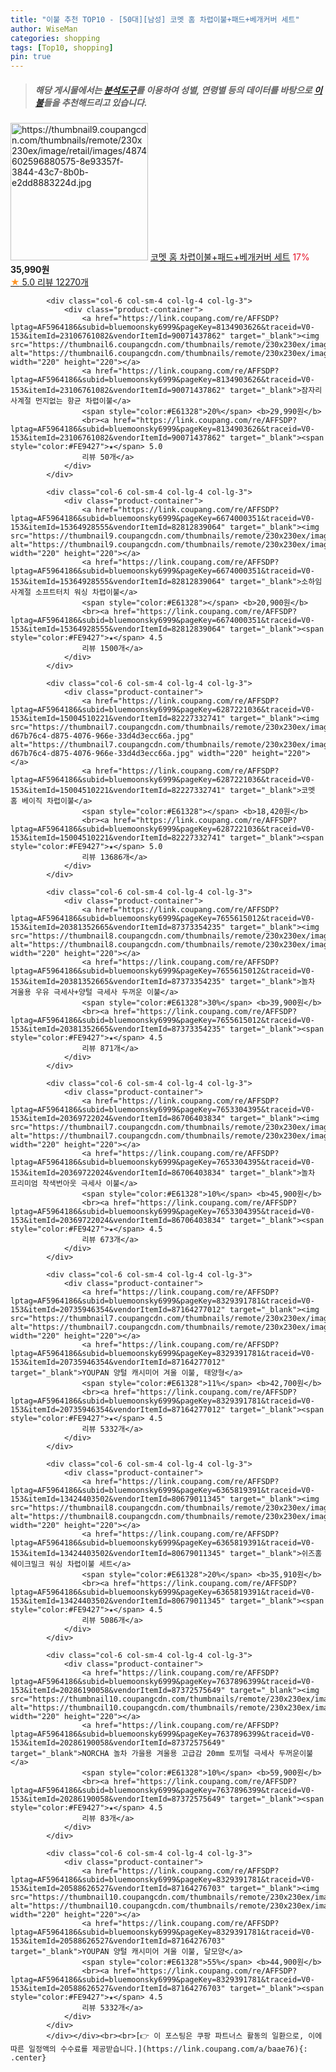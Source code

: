 ```yaml
---
title: "이불 추천 TOP10 - [50대][남성] 코멧 홈 차렵이불+패드+베개커버 세트"
author: WiseMan
categories: shopping
tags: [Top10, shopping]
pin: true
---
```


> ##### 해당 게시물에서는 [**분석도구**](https://itemscout.io/)를 이용하여 **성별**, **연령별** 등의 데이터를 바탕으로 [**이불**](https://link.coupang.com/a/baae76)들을 추천해드리고 있습니다.
<div class="container"><div class="row">
            <div class="col-6 col-sm-4 col-lg-4 col-lg-3">
                <div class="product-container">
                    <a href="https://link.coupang.com/re/AFFSDP?lptag=AF5964186&subid=bluemoonsky6999&pageKey=6375150002&traceid=V0-153&itemId=13519738961&vendorItemId=80773701883" target="_blank"><img src="https://thumbnail9.coupangcdn.com/thumbnails/remote/230x230ex/image/retail/images/4874602596880575-8e93357f-3844-43c7-8b0b-e2dd8883224d.jpg" alt="https://thumbnail9.coupangcdn.com/thumbnails/remote/230x230ex/image/retail/images/4874602596880575-8e93357f-3844-43c7-8b0b-e2dd8883224d.jpg" width="220" height="220"></a>
                    <a href="https://link.coupang.com/re/AFFSDP?lptag=AF5964186&subid=bluemoonsky6999&pageKey=6375150002&traceid=V0-153&itemId=13519738961&vendorItemId=80773701883" target="_blank">코멧 홈 차렵이불+패드+베개커버 세트</a>
                    <span style="color:#E61328">17%</span> <b>35,990원</b>
                    <br><a href="https://link.coupang.com/re/AFFSDP?lptag=AF5964186&subid=bluemoonsky6999&pageKey=6375150002&traceid=V0-153&itemId=13519738961&vendorItemId=80773701883" target="_blank"><span style="color:#FE9427">★</span> 5.0
                    리뷰 12270개</a>
                </div>
            </div>
            
            <div class="col-6 col-sm-4 col-lg-4 col-lg-3">
                <div class="product-container">
                    <a href="https://link.coupang.com/re/AFFSDP?lptag=AF5964186&subid=bluemoonsky6999&pageKey=8134903626&traceid=V0-153&itemId=23106761082&vendorItemId=90071437862" target="_blank"><img src="https://thumbnail6.coupangcdn.com/thumbnails/remote/230x230ex/image/vendor_inventory/3fae/127e4ca1b679e7ca6cc973ca2575656f3565f8701a0d081dd129e1ded3d1.jpg" alt="https://thumbnail6.coupangcdn.com/thumbnails/remote/230x230ex/image/vendor_inventory/3fae/127e4ca1b679e7ca6cc973ca2575656f3565f8701a0d081dd129e1ded3d1.jpg" width="220" height="220"></a>
                    <a href="https://link.coupang.com/re/AFFSDP?lptag=AF5964186&subid=bluemoonsky6999&pageKey=8134903626&traceid=V0-153&itemId=23106761082&vendorItemId=90071437862" target="_blank">잠자리 사계절 먼지없는 항균 차렵이불</a>
                    <span style="color:#E61328">20%</span> <b>29,990원</b>
                    <br><a href="https://link.coupang.com/re/AFFSDP?lptag=AF5964186&subid=bluemoonsky6999&pageKey=8134903626&traceid=V0-153&itemId=23106761082&vendorItemId=90071437862" target="_blank"><span style="color:#FE9427">★</span> 5.0
                    리뷰 50개</a>
                </div>
            </div>
            
            <div class="col-6 col-sm-4 col-lg-4 col-lg-3">
                <div class="product-container">
                    <a href="https://link.coupang.com/re/AFFSDP?lptag=AF5964186&subid=bluemoonsky6999&pageKey=6674000351&traceid=V0-153&itemId=15364928555&vendorItemId=82812839064" target="_blank"><img src="https://thumbnail9.coupangcdn.com/thumbnails/remote/230x230ex/image/0820_amir_esrgan_inf80k_batch_0_max3k/493b/c0755c3ef78e417ba5829b648487e19eaaeb995d9f99ed021661634b64ff.jpg" alt="https://thumbnail9.coupangcdn.com/thumbnails/remote/230x230ex/image/0820_amir_esrgan_inf80k_batch_0_max3k/493b/c0755c3ef78e417ba5829b648487e19eaaeb995d9f99ed021661634b64ff.jpg" width="220" height="220"></a>
                    <a href="https://link.coupang.com/re/AFFSDP?lptag=AF5964186&subid=bluemoonsky6999&pageKey=6674000351&traceid=V0-153&itemId=15364928555&vendorItemId=82812839064" target="_blank">소하임 사계절 소프트터치 워싱 차렵이불</a>
                    <span style="color:#E61328"></span> <b>20,900원</b>
                    <br><a href="https://link.coupang.com/re/AFFSDP?lptag=AF5964186&subid=bluemoonsky6999&pageKey=6674000351&traceid=V0-153&itemId=15364928555&vendorItemId=82812839064" target="_blank"><span style="color:#FE9427">★</span> 4.5
                    리뷰 1500개</a>
                </div>
            </div>
            
            <div class="col-6 col-sm-4 col-lg-4 col-lg-3">
                <div class="product-container">
                    <a href="https://link.coupang.com/re/AFFSDP?lptag=AF5964186&subid=bluemoonsky6999&pageKey=6287221036&traceid=V0-153&itemId=15004510221&vendorItemId=82227332741" target="_blank"><img src="https://thumbnail7.coupangcdn.com/thumbnails/remote/230x230ex/image/retail/images/2449115716374813-d67b76c4-d875-4076-966e-33d4d3ecc66a.jpg" alt="https://thumbnail7.coupangcdn.com/thumbnails/remote/230x230ex/image/retail/images/2449115716374813-d67b76c4-d875-4076-966e-33d4d3ecc66a.jpg" width="220" height="220"></a>
                    <a href="https://link.coupang.com/re/AFFSDP?lptag=AF5964186&subid=bluemoonsky6999&pageKey=6287221036&traceid=V0-153&itemId=15004510221&vendorItemId=82227332741" target="_blank">코멧 홈 베이직 차렵이불</a>
                    <span style="color:#E61328"></span> <b>18,420원</b>
                    <br><a href="https://link.coupang.com/re/AFFSDP?lptag=AF5964186&subid=bluemoonsky6999&pageKey=6287221036&traceid=V0-153&itemId=15004510221&vendorItemId=82227332741" target="_blank"><span style="color:#FE9427">★</span> 5.0
                    리뷰 13686개</a>
                </div>
            </div>
            
            <div class="col-6 col-sm-4 col-lg-4 col-lg-3">
                <div class="product-container">
                    <a href="https://link.coupang.com/re/AFFSDP?lptag=AF5964186&subid=bluemoonsky6999&pageKey=7655615012&traceid=V0-153&itemId=20381352665&vendorItemId=87373354235" target="_blank"><img src="https://thumbnail8.coupangcdn.com/thumbnails/remote/230x230ex/image/vendor_inventory/1433/0053a8e6525c79b4b5887acdd378a27b7d7e869c92bec06c7ba7864eed43.jpg" alt="https://thumbnail8.coupangcdn.com/thumbnails/remote/230x230ex/image/vendor_inventory/1433/0053a8e6525c79b4b5887acdd378a27b7d7e869c92bec06c7ba7864eed43.jpg" width="220" height="220"></a>
                    <a href="https://link.coupang.com/re/AFFSDP?lptag=AF5964186&subid=bluemoonsky6999&pageKey=7655615012&traceid=V0-153&itemId=20381352665&vendorItemId=87373354235" target="_blank">놀차 겨울용 우유 극세사+양털 극세사 두꺼운 이불</a>
                    <span style="color:#E61328">30%</span> <b>39,900원</b>
                    <br><a href="https://link.coupang.com/re/AFFSDP?lptag=AF5964186&subid=bluemoonsky6999&pageKey=7655615012&traceid=V0-153&itemId=20381352665&vendorItemId=87373354235" target="_blank"><span style="color:#FE9427">★</span> 4.5
                    리뷰 871개</a>
                </div>
            </div>
            
            <div class="col-6 col-sm-4 col-lg-4 col-lg-3">
                <div class="product-container">
                    <a href="https://link.coupang.com/re/AFFSDP?lptag=AF5964186&subid=bluemoonsky6999&pageKey=7653304395&traceid=V0-153&itemId=20369722024&vendorItemId=86706403834" target="_blank"><img src="https://thumbnail7.coupangcdn.com/thumbnails/remote/230x230ex/image/vendor_inventory/806e/746bec2d750743c56417adbb7570a9c3668b49a57a59a04e8d64c968b029.jpg" alt="https://thumbnail7.coupangcdn.com/thumbnails/remote/230x230ex/image/vendor_inventory/806e/746bec2d750743c56417adbb7570a9c3668b49a57a59a04e8d64c968b029.jpg" width="220" height="220"></a>
                    <a href="https://link.coupang.com/re/AFFSDP?lptag=AF5964186&subid=bluemoonsky6999&pageKey=7653304395&traceid=V0-153&itemId=20369722024&vendorItemId=86706403834" target="_blank">놀차 프리미엄 착색번아웃 극세사 이불</a>
                    <span style="color:#E61328">10%</span> <b>45,900원</b>
                    <br><a href="https://link.coupang.com/re/AFFSDP?lptag=AF5964186&subid=bluemoonsky6999&pageKey=7653304395&traceid=V0-153&itemId=20369722024&vendorItemId=86706403834" target="_blank"><span style="color:#FE9427">★</span> 4.5
                    리뷰 673개</a>
                </div>
            </div>
            
            <div class="col-6 col-sm-4 col-lg-4 col-lg-3">
                <div class="product-container">
                    <a href="https://link.coupang.com/re/AFFSDP?lptag=AF5964186&subid=bluemoonsky6999&pageKey=8329391781&traceid=V0-153&itemId=20735946354&vendorItemId=87164277012" target="_blank"><img src="https://thumbnail7.coupangcdn.com/thumbnails/remote/230x230ex/image/vendor_inventory/bb82/24aaf24cbae83036918f37fa7d27d3c5c1569662711c4005877cd84144ba.jpg" alt="https://thumbnail7.coupangcdn.com/thumbnails/remote/230x230ex/image/vendor_inventory/bb82/24aaf24cbae83036918f37fa7d27d3c5c1569662711c4005877cd84144ba.jpg" width="220" height="220"></a>
                    <a href="https://link.coupang.com/re/AFFSDP?lptag=AF5964186&subid=bluemoonsky6999&pageKey=8329391781&traceid=V0-153&itemId=20735946354&vendorItemId=87164277012" target="_blank">YOUPAN 양털 캐시미어 겨울 이불, 태양형</a>
                    <span style="color:#E61328">11%</span> <b>42,700원</b>
                    <br><a href="https://link.coupang.com/re/AFFSDP?lptag=AF5964186&subid=bluemoonsky6999&pageKey=8329391781&traceid=V0-153&itemId=20735946354&vendorItemId=87164277012" target="_blank"><span style="color:#FE9427">★</span> 4.5
                    리뷰 5332개</a>
                </div>
            </div>
            
            <div class="col-6 col-sm-4 col-lg-4 col-lg-3">
                <div class="product-container">
                    <a href="https://link.coupang.com/re/AFFSDP?lptag=AF5964186&subid=bluemoonsky6999&pageKey=6365819391&traceid=V0-153&itemId=13424403502&vendorItemId=80679011345" target="_blank"><img src="https://thumbnail8.coupangcdn.com/thumbnails/remote/230x230ex/image/0820_amir_esrgan_inf80k_batch_2_max3k/0ef9/7ee991604bdb04940574d3dea5dfa001650e9af2cc9317403b373cde2953.jpg" alt="https://thumbnail8.coupangcdn.com/thumbnails/remote/230x230ex/image/0820_amir_esrgan_inf80k_batch_2_max3k/0ef9/7ee991604bdb04940574d3dea5dfa001650e9af2cc9317403b373cde2953.jpg" width="220" height="220"></a>
                    <a href="https://link.coupang.com/re/AFFSDP?lptag=AF5964186&subid=bluemoonsky6999&pageKey=6365819391&traceid=V0-153&itemId=13424403502&vendorItemId=80679011345" target="_blank">쉬즈홈 쉐이크밀크 워싱 차렵이불 세트</a>
                    <span style="color:#E61328">20%</span> <b>35,910원</b>
                    <br><a href="https://link.coupang.com/re/AFFSDP?lptag=AF5964186&subid=bluemoonsky6999&pageKey=6365819391&traceid=V0-153&itemId=13424403502&vendorItemId=80679011345" target="_blank"><span style="color:#FE9427">★</span> 4.5
                    리뷰 5086개</a>
                </div>
            </div>
            
            <div class="col-6 col-sm-4 col-lg-4 col-lg-3">
                <div class="product-container">
                    <a href="https://link.coupang.com/re/AFFSDP?lptag=AF5964186&subid=bluemoonsky6999&pageKey=7637896399&traceid=V0-153&itemId=20286190058&vendorItemId=87372575649" target="_blank"><img src="https://thumbnail10.coupangcdn.com/thumbnails/remote/230x230ex/image/vendor_inventory/a86a/3401679438bc6e10c46da3b7857feb06233f691fe8c6828e4d971746c3ac.jpg" alt="https://thumbnail10.coupangcdn.com/thumbnails/remote/230x230ex/image/vendor_inventory/a86a/3401679438bc6e10c46da3b7857feb06233f691fe8c6828e4d971746c3ac.jpg" width="220" height="220"></a>
                    <a href="https://link.coupang.com/re/AFFSDP?lptag=AF5964186&subid=bluemoonsky6999&pageKey=7637896399&traceid=V0-153&itemId=20286190058&vendorItemId=87372575649" target="_blank">NORCHA 놀차 가을용 겨울용 고급감 20mm 토끼털 극세사 두꺼운이불</a>
                    <span style="color:#E61328">10%</span> <b>59,900원</b>
                    <br><a href="https://link.coupang.com/re/AFFSDP?lptag=AF5964186&subid=bluemoonsky6999&pageKey=7637896399&traceid=V0-153&itemId=20286190058&vendorItemId=87372575649" target="_blank"><span style="color:#FE9427">★</span> 4.5
                    리뷰 83개</a>
                </div>
            </div>
            
            <div class="col-6 col-sm-4 col-lg-4 col-lg-3">
                <div class="product-container">
                    <a href="https://link.coupang.com/re/AFFSDP?lptag=AF5964186&subid=bluemoonsky6999&pageKey=8329391781&traceid=V0-153&itemId=20588626527&vendorItemId=87164276703" target="_blank"><img src="https://thumbnail10.coupangcdn.com/thumbnails/remote/230x230ex/image/vendor_inventory/a6c5/e8477e80ed37296bf893e454ae83360a45067479afe3a63d836c1b09672d.jpg" alt="https://thumbnail10.coupangcdn.com/thumbnails/remote/230x230ex/image/vendor_inventory/a6c5/e8477e80ed37296bf893e454ae83360a45067479afe3a63d836c1b09672d.jpg" width="220" height="220"></a>
                    <a href="https://link.coupang.com/re/AFFSDP?lptag=AF5964186&subid=bluemoonsky6999&pageKey=8329391781&traceid=V0-153&itemId=20588626527&vendorItemId=87164276703" target="_blank">YOUPAN 양털 캐시미어 겨울 이불, 달모양</a>
                    <span style="color:#E61328">55%</span> <b>44,900원</b>
                    <br><a href="https://link.coupang.com/re/AFFSDP?lptag=AF5964186&subid=bluemoonsky6999&pageKey=8329391781&traceid=V0-153&itemId=20588626527&vendorItemId=87164276703" target="_blank"><span style="color:#FE9427">★</span> 4.5
                    리뷰 5332개</a>
                </div>
            </div>
            </div></div><br><br>[👉 이 포스팅은 쿠팡 파트너스 활동의 일환으로, 이에 따른 일정액의 수수료를 제공받습니다.](https://link.coupang.com/a/baae76){: .center}